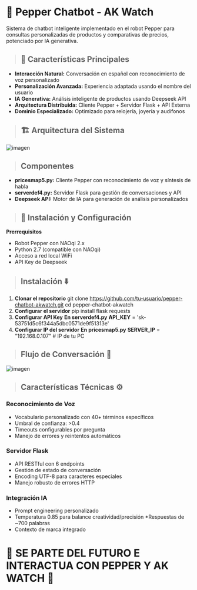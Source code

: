 # 🤖 Pepper Chatbot - AK Watch
Sistema de chatbot inteligente implementado en el robot Pepper para consultas personalizadas de productos y comparativas de precios, potenciado por IA generativa.

> ## 🌟 Características Principales
* **Interacción Natural:** Conversación en español con reconocimiento de voz personalizado
* **Personalización Avanzada:** Experiencia adaptada usando el nombre del usuario
* **IA Generativa:** Análisis inteligente de productos usando Deepseek API
* **Arquitectura Distribuida:** Cliente Pepper + Servidor Flask + API Externa
* **Dominio Especializado:** Optimizado para relojería, joyería y audífonos

> ## 🏗️ Arquitectura del Sistema
![imagen](https://github.com/user-attachments/assets/e7b5e2c1-ace4-469f-b36c-7deeba25f83f)
    
> ## Componentes

* **pricesmap5.py:** Cliente Pepper con reconocimiento de voz y síntesis de habla
* **serverdef4.py:** Servidor Flask para gestión de conversaciones y API
* **Deepseek API:** Motor de IA para generación de análisis personalizados

> ## 🚀 Instalación y Configuración
**Prerrequisitos**

* Robot Pepper con NAOqi 2.x
* Python 2.7 (compatible con NAOqi)
* Acceso a red local WiFi
* API Key de Deepseek

> ## Instalación ⬇️

1. **Clonar el repositorio**
git clone https://github.com/tu-usuario/pepper-chatbot-akwatch.git
cd pepper-chatbot-akwatch
2. **Configurar el servidor**
pip install flask requests
3. **Configurar API Key**
**En serverdef4.py**
**API_KEY** = 'sk-53751d5c6f344a5dbc0571de9f51313e'
4. **Configurar IP del servidor**
**En pricesmap5.py**
**SERVER_IP** = "192.168.0.107"  # IP de tu PC

> ## Flujo de Conversación 💬
![imagen](https://github.com/user-attachments/assets/e1e3c94d-3378-47f0-9b94-7c5f8cca3fcb)

> ## Características Técnicas ⚙️
### Reconocimiento de Voz

* Vocabulario personalizado con 40+ términos específicos
* Umbral de confianza: >0.4
* Timeouts configurables por pregunta
* Manejo de errores y reintentos automáticos

### Servidor Flask

* API RESTful con 6 endpoints
* Gestión de estado de conversación
* Encoding UTF-8 para caracteres especiales
* Manejo robusto de errores HTTP

### Integración IA

* Prompt engineering personalizado
* Temperatura 0.85 para balance creatividad/precisión
*Respuestas de ~700 palabras
* Contexto de marca integrado

# 🤖 SE PARTE DEL FUTURO E INTERACTUA CON PEPPER Y AK WATCH 🦝

